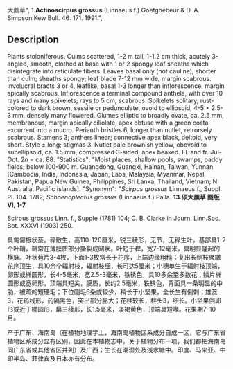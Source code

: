 大藨草",
1.**Actinoscirpus grossus** (Linnaeus f.) Goetghebeur & D. A. Simpson Kew Bull. 46: 171. 1991.",

## Description
Plants stoloniferous. Culms scattered, 1-2 m tall, 1-1.2 cm thick, acutely 3-angled, smooth, clothed at base with 1 or 2 spongy leaf sheaths which disintegrate into reticulate fibers. Leaves basal only (not cauline), shorter than culm; sheaths spongy; leaf blade 7-12 mm wide, margin scabrous. Involucral bracts 3 or 4, leaflike, basal 1-3 longer than inflorescence, margin apically scabrous. Inflorescence a terminal compound anthela, with over 10 rays and many spikelets; rays to 5 cm, scabrous. Spikelets solitary, rust-colored to dark brown, sessile or pedunculate, ovoid to ellipsoid, 4-5 × 2.5-3 mm, densely many flowered. Glumes elliptic to broadly ovate, ca. 2.5 mm, membranous, margin apically ciliolate, apex obtuse with a green costa excurrent into a mucro. Perianth bristles 6, longer than nutlet, retrorsely scabrous. Stamens 3; anthers linear; connective apex black, deltoid, very short. Style ± long; stigmas 3. Nutlet pale brownish yellow, obovoid to subellipsoid, ca. 1.5 mm, compressed 3-sided, apex beaked. Fl. and fr. Jul-Oct. 2*n* = ca. 88.
  "Statistics": "Moist places, shallow pools, swamps, paddy fields; below 100-900 m. Guangdong, Guangxi, Hainan, Taiwan, Yunnan [Cambodia, India, Indonesia, Japan, Laos, Malaysia, Myanmar, Nepal, Pakistan, Papua New Guinea, Philippines, Sri Lanka, Thailand, Vietnam; N Australia, Pacific islands].
  "Synonym": "*Scirpus grossus* Linnaeus f., Suppl. Pl. 104. 1782; *Schoenoplectus grossus* (Linnaeus f.) Palla.
**13.硕大藨草 图版VI, 1-7**

Scirpus grossus Linn. f., Supple (1781) 104; C. B. Clarke in Journ. Linn.Soc. Bot. XXXVI (1903) 250.

具匍匐根状茎。稈散生，高110-120厘米，锐三稜形，无节，无稈生叶，基部具1-2个叶鞘，鞘常在薄膜质部分撕裂成网状。叶短于稈，宽7-12毫米，具明显隆起的横脉。叶状苞片3-4枚，下面1-3枚常长于花序，上端边缘粗糙；复出长侧枝聚繖花序顶生，具10余个辐射枝，辐射枝细，长可达5厘米；小穗单生于辐射枝顶端，卵形或椭圆形，长4-5毫米，宽2.5-3毫米，铁锈色，具10多朵至多数花；鳞片椭圆形或宽卵形，顶端具短尖，膜质，长约2.5毫米，铁锈色，背面具一条明显的中肋，被疏的短硬毛；下位刚毛6条或较少，稍长于小坚果，全长生有倒刺；雄蕊3，花药线形，药隔黑色，突出部分膨大；花柱较长，柱头3，细长。小坚果倒卵形或近于椭圆形，扁三稜形，长1.5毫米，淡褐黄色，顶端具短喙。花果期7-10月。

产于广东、海南岛（在植物地理学上，海南岛植物区系成分自成一区，它与广东省植物区系成分显有区别，因此在本植物志中，关于植物分布一项，我们都把海南岛同广东省或其他省区并列）及广西；生长在潮湿处及浅水塘中。印度、马来亚、中印半岛、菲律宾及日本亦有分布。
